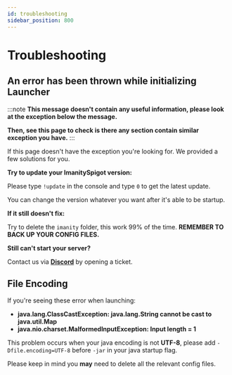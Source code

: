 ```yaml
---
id: troubleshooting
sidebar_position: 800
---
```


# Troubleshooting

## **An error has been thrown while initializing Launcher**

:::note
**This message doesn't contain any useful information, please look at the exception below the message.**

**Then, see this page to check is there any section contain similar exception you have.**
:::

If this page doesn't have the exception you're looking for. We provided a few solutions for you.


**Try to update your ImanitySpigot version:**

Please type `!update` in the console and type `0` to get the latest update. 

You can change the version whatever you want after it's able to be startup.

**If it still doesn't fix:**

Try to delete the `imanity` folder, this work 99% of the time. **REMEMBER TO BACK UP YOUR CONFIG FILES.**

**Still can't start your server?**

Contact us via **[Discord](https://go.imanity.dev/discord)** by opening a ticket.

## File Encoding

If you're seeing these error when launching:
- **java.lang.ClassCastException: java.lang.String cannot be cast to java.util.Map**
- **java.nio.charset.MalformedInputException: Input length = 1**

This problem occurs when your java encoding is not **UTF-8**, please add `-Dfile.encoding=UTF-8` before `-jar` in your java
startup flag.

Please keep in mind you **may** need to delete all the relevant config files.
